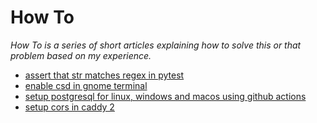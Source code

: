 How To
======

*How To is a series of short articles explaining how to solve this or that
problem based on my experience.*

* [assert that str matches regex in pytest](assert-str-matches-regex-in-pytest/)
* [enable csd in gnome terminal](gnome-terminal-csd/)
* [setup postgresql for linux, windows and macos using github actions](setup-postgres-linux-windows-macos-gh-actions/)
* [setup cors in caddy 2](setup-cors-caddy-2/)
